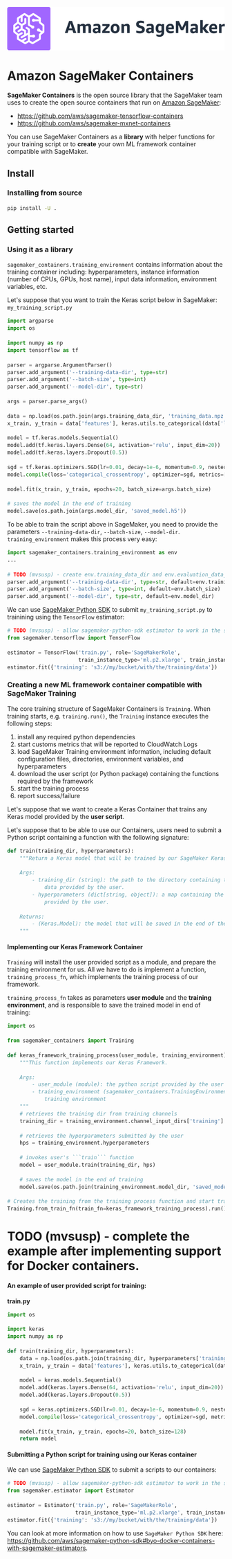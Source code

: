 ![alt text](branding/icon/sagemaker-banner.png "Logo Title Text 1")

# Amazon SageMaker Containers

**SageMaker Containers** is the open source library that the SageMaker team uses to create the open source containers
that run on [Amazon SageMaker](https://aws.amazon.com/documentation/sagemaker/):

- https://github.com/aws/sagemaker-tensorflow-containers
- https://github.com/aws/sagemaker-mxnet-containers
    
 You can use SageMaker Containers as a **library** with helper functions for your training script or to 
 **create** your own ML framework container compatible with SageMaker. 
 
## Install
 
### Installing from source
 ```bash
pip install -U .
```

## Getting started
### Using it as a **library**
```sagemaker_containers.training_environment``` contains information about the training container including: 
hyperparameters, instance information (number of CPUs, GPUs, host name), input data information, environment
variables, etc.

Let's suppose that you want to train the Keras script below in SageMaker:
```my_training_script.py```
```python
import argparse
import os

import numpy as np
import tensorflow as tf

parser = argparse.ArgumentParser()
parser.add_argument('--training-data-dir', type=str)
parser.add_argument('--batch-size', type=int)
parser.add_argument('--model-dir', type=str)

args = parser.parse_args()

data = np.load(os.path.join(args.training_data_dir, 'training_data.npz'))
x_train, y_train = data['features'], keras.utils.to_categorical(data['labels'])

model = tf.keras.models.Sequential()
model.add(tf.keras.layers.Dense(64, activation='relu', input_dim=20))
model.add(tf.keras.layers.Dropout(0.5))

sgd = tf.keras.optimizers.SGD(lr=0.01, decay=1e-6, momentum=0.9, nesterov=True)
model.compile(loss='categorical_crossentropy', optimizer=sgd, metrics=['accuracy'])

model.fit(x_train, y_train, epochs=20, batch_size=args.batch_size)

# saves the model in the end of training
model.save(os.path.join(args.model_dir, 'saved_model.h5'))
```

To be able to train the script above in SageMaker, you need to provide the parameters ```--training-data-dir```,
```--batch-size```, ```--model-dir```. ```training_environment``` makes this process very easy:

```python
import sagemaker_containers.training_environment as env
...

# TODO (mvsusp) - create env.training_data_dir and env.evaluation_data_dir helpers
parser.add_argument('--training-data-dir', type=str, default=env.training_data_dir)
parser.add_argument('--batch-size', type=int, default=env.batch_size)
parser.add_argument('--model-dir', type=str, default=env.model_dir)
```

We can use [SageMaker Python SDK](https://github.com/aws/sagemaker-python-sdk) to submit ```my_training_script.py``` to
trainining using the ```TensorFlow``` estimator:

```python
# TODO (mvsusp) - allow sagemaker-python-sdk estimator to work in the scenario below
from sagemaker.tensorflow import TensorFlow

estimator = TensorFlow('train.py', role='SageMakerRole', 
                       train_instance_type='ml.p2.xlarge', train_instance_count = 1)
estimator.fit({'training': 's3://my/bucket/with/the/training/data'})
```

### Creating a new ML framework container compatible with SageMaker Training
The core training structure of SageMaker Containers is ```Training```. When training starts, e.g. 
`training.run()`, the `Training` instance executes the following steps:

1. install any required python dependencies
2. start customs metrics that will be reported to CloudWatch Logs
3. load SageMaker Training environment information, including default configuration files, directories, 
    environment variables, and hyperparameters
4. download the user script (or Python package) containing the functions required by the framework
5. start the training process
6. report success/failure
  
Let's suppose that we want to create a Keras Container that trains any Keras model provided by the **user script**.

Let's suppose that to be able to use our Containers, users need to submit a Python script containing a function with 
the following signature:  
```python
def train(training_dir, hyperparameters):
    """Return a Keras model that will be trained by our SageMaker Keras container.
    
    Args:
        - training_dir (string): the path to the directory containing the training 
            data provided by the user.
        - hyperparameters (dict[string, object]): a map containing the hyperparameters 
            provided by the user.
         
    Returns:
        - (Keras.Model): the model that will be saved in the end of the training.
    """
```

#### Implementing our Keras Framework Container
```Training``` will install the user provided script as a module, and prepare the training environment for us. All we 
have to do is implement a function, ```training_process_fn```, which implements the training process of our framework.

```training_process_fn``` takes as parameters **user module** and the **training environment**, and is responsible to 
save the trained model in end of training:
```python
import os

from sagemaker_containers import Training

def keras_framework_training_process(user_module, training_environment):
    """This function implements our Keras Framework.
    
    Args:
        - user_module (module): the python script provided by the user loaded as a Python ```module```
        - training_environment (sagemaker_containers.TrainingEnvironment): the container's 
            training environment
    """
    # retrieves the training dir from training channels
    training_dir = training_environment.channel_input_dirs['training']
    
    # retrieves the hyperparameters submitted by the user
    hps = training_environment.hyperparameters
    
    # invokes user's ```train``` function
    model = user_module.train(training_dir, hps)
    
    # saves the model in the end of training
    model.save(os.path.join(training_environment.model_dir, 'saved_model.h5'))

# Creates the training from the training process function and start training.
Training.from_train_fn(train_fn=keras_framework_training_process).run()
```

# TODO (mvsusp) - complete the example after implementing support for Docker containers.

#### An example of user provided script for training:
__train.py__
```python
import os

import keras
import numpy as np

def train(training_dir, hyperparameters):
    data = np.load(os.path.join(training_dir, hyperparameters['training_data_file']))
    x_train, y_train = data['features'], keras.utils.to_categorical(data['labels'])

    model = keras.models.Sequential()
    model.add(keras.layers.Dense(64, activation='relu', input_dim=20))
    model.add(keras.layers.Dropout(0.5))

    sgd = keras.optimizers.SGD(lr=0.01, decay=1e-6, momentum=0.9, nesterov=True)
    model.compile(loss='categorical_crossentropy', optimizer=sgd, metrics=['accuracy'])

    model.fit(x_train, y_train, epochs=20, batch_size=128)
    return model
```
#### Submitting a Python script for training using our Keras container
We can use [SageMaker Python SDK](https://github.com/aws/sagemaker-python-sdk) to submit a scripts to our 
containers:

```python
# TODO (mvsusp) - allow sagemaker-python-sdk estimator to work in the scenario below
from sagemaker.estimator import Estimator

estimator = Estimator('train.py', role='SageMakerRole', 
                      train_instance_type='ml.p2.xlarge', train_instance_count = 1)
estimator.fit({'training': 's3://my/bucket/with/the/training/data'})
```

You can look at more information on how to use ```SageMaker Python SDK``` here: https://github.com/aws/sagemaker-python-sdk#byo-docker-containers-with-sagemaker-estimators.

